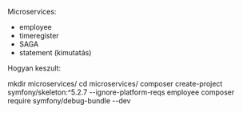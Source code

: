 Microservices:
- employee
- timeregister
- SAGA
- statement (kimutatás)


Hogyan keszult:

mkdir microservices/
cd microservices/
composer create-project symfony/skeleton:^5.2.7 --ignore-platform-reqs employee
composer require symfony/debug-bundle --dev